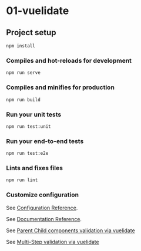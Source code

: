 # 01-vuelidate

## Project setup
```
npm install
```

### Compiles and hot-reloads for development
```
npm run serve
```

### Compiles and minifies for production
```
npm run build
```

### Run your unit tests
```
npm run test:unit
```

### Run your end-to-end tests
```
npm run test:e2e
```

### Lints and fixes files
```
npm run lint
```

### Customize configuration
See [Configuration Reference](https://cli.vuejs.org/config/).

See [Documentation Reference](https://vuelidate-next.netlify.app/).

See [Parent Child components validation via vuelidate](https://codesandbox.io/s/nnxy0wjpwm)

See [Multi-Step validation via vuelidate](https://codesandbox.io/s/o979o4myjq)
